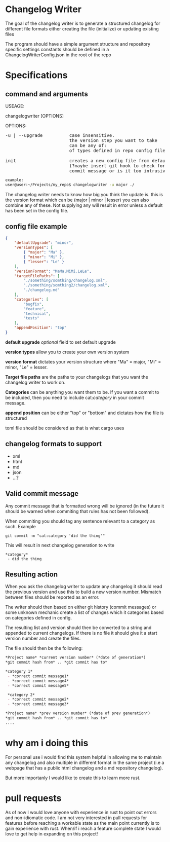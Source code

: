 # Changelog Writer
The goal of the changelog writer is to generate a structured changelog for different file formats either creating the file (initialize) or updating existing files

The program should have a simple argument structure and repository specific settings constants should be defined in a ChangelogWriterConfig.json in the root of the repo

# Specifications
## command and arguments
USEAGE:

changelogwriter [OPTIONS]

OPTIONS:
<pre>
-u | --upgrade          case insensitive.
                        the version step you want to take
                        can be any of:
                        of types defined in repo config file

init                    creates a new config file from default
                        (?maybe insert git hook to check for valid
                        commit message or is it too intrusive?)
</pre>



```bash
example:
user@user:~/Projects/my_repo$ changelogwriter -u major ./
```

The changelog writer needs to know how big you think the update is. this is the version format which can be (major | minor | lesser) you can also combine any of these. Not supplying any will result in error unless a default has been set in the config file.  

## config file example
```json
{
    "defaultUpgrade": "minor",
    "versionTypes": [ 
        { "major": "Ma" },
        { "minor": "Mi" },
        { "lesser": "Le" }
    ],
    "versionFormat": "MaMa.MiMi.LeLe",
    "targetFilePaths": [ 
        "./something/somthing/changelog.xml", 
        "./something/somthing2/changelog.xml",
        "./changelog.md"
    ],
    "categories": [
        "bugfix",
        "feature",
        "technical",
        "tests"
    ],
    "appendPosition": "top"
}
```
**default upgrade** *optional* field to set default upgrade

**version types** allow you to create your own version system

**version format** dictates your version structure where "Ma" = major, "Mi" = minor, "Le" = lesser.

**Target file paths** are the paths to your changelogs that you want the changelog writer to work on. 

**Categories** can be anything you want them to be. If you want a commit to be included, then you need to include cat:*category* in your commit message.

**append position** can be either "top" or "bottom" and dictates how the file is structured

toml file should be considered as that is what cargo uses

## changelog formats to support 
- xml
- html
- md
- json 
- ...?

## Valid commit message
Any commit message that is formatted wrong will be ignored (in the future it should be warned when commiting that rules has not been followed). 

When commiting you should tag any sentence relevant to a category as such. Example
```
git commit -m "cat:category 'did the thing'" 
```
This will result in next changelog generation to write
```
*category*
 - did the thing
```

## Resulting action
When you ask the changelog writer to update any changelog it should read the previous version and use this to build a new version number. Mismatch between files should be reported as an error.

The writer should then based on either git history (commit messages) or some unknown mechanic create a list of changes which it categories based on categories defined in config.

The resulting list and version should then be converted to a string and appended to current changelogs. If there is no file it should give it a start version number and create the files.

The file should then be the following: 
```md
*Project name* *current version number* (*date of generation*)
*git commit hash from* .. *git commit has to*

*category 1*
 - *correct commit message1*
 - *correct commit message4*
 - *correct commit message5* 

 *category 2*
 - *correct commit message2*
 - *correct commit message3*

*Project name* *prev version number* (*date of prev generation*)
*git commit hash from* .. *git commit has to*
....
```

# why am i doing this
For personal use i would find this system helpful in allowing me to maintain any changelog and also multiple in different format in the same project (i.e a webpage that has a public html changelog and a md repository changelog). 

But more importanly I would like to create this to learn more rust.

# pull requests

As of now I would love anyone with experience in rust to point out errors and non-idiomatic code. I am not very interested in pull requests for features before reaching a workable state as the main point currently is to gain experience with rust. When/if i reach a feature complete state I would love to get help in expanding on this project! 
